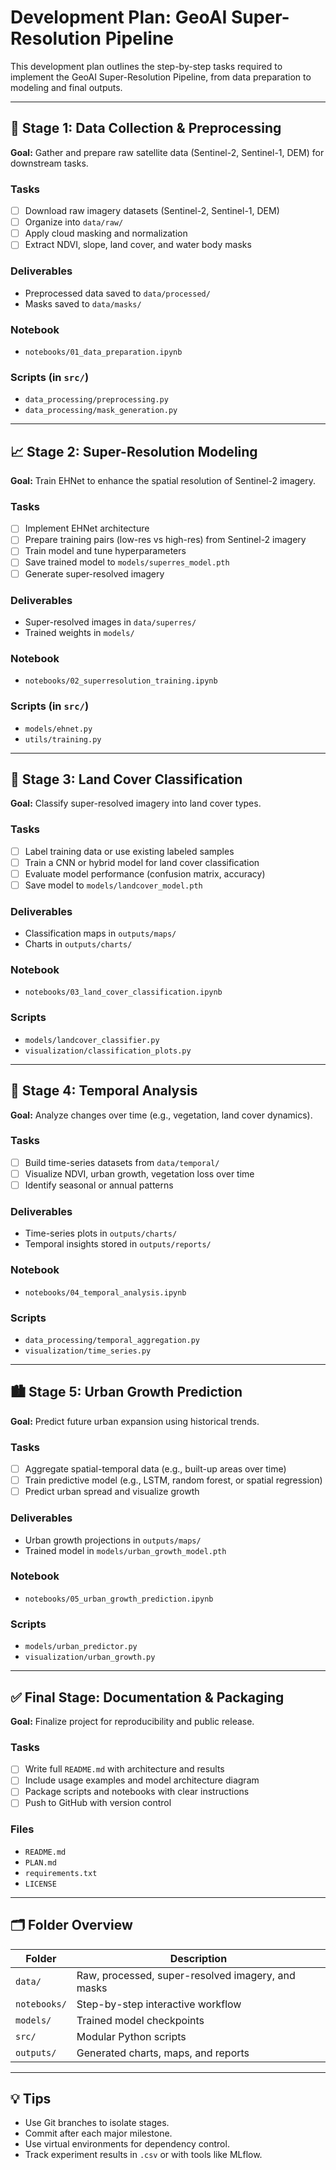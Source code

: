 # Development Plan: GeoAI Super-Resolution Pipeline

This development plan outlines the step-by-step tasks required to implement the GeoAI Super-Resolution Pipeline, from data preparation to modeling and final outputs.

---

## 🔁 Stage 1: Data Collection & Preprocessing

**Goal:** Gather and prepare raw satellite data (Sentinel-2, Sentinel-1, DEM) for downstream tasks.

### Tasks
- [ ] Download raw imagery datasets (Sentinel-2, Sentinel-1, DEM)
- [ ] Organize into `data/raw/`
- [ ] Apply cloud masking and normalization
- [ ] Extract NDVI, slope, land cover, and water body masks

### Deliverables
- Preprocessed data saved to `data/processed/`
- Masks saved to `data/masks/`

### Notebook
- `notebooks/01_data_preparation.ipynb`

### Scripts (in `src/`)
- `data_processing/preprocessing.py`
- `data_processing/mask_generation.py`

---

## 📈 Stage 2: Super-Resolution Modeling

**Goal:** Train EHNet to enhance the spatial resolution of Sentinel-2 imagery.

### Tasks
- [ ] Implement EHNet architecture
- [ ] Prepare training pairs (low-res vs high-res) from Sentinel-2 imagery
- [ ] Train model and tune hyperparameters
- [ ] Save trained model to `models/superres_model.pth`
- [ ] Generate super-resolved imagery

### Deliverables
- Super-resolved images in `data/superres/`
- Trained weights in `models/`

### Notebook
- `notebooks/02_superresolution_training.ipynb`

### Scripts (in `src/`)
- `models/ehnet.py`
- `utils/training.py`

---

## 🌿 Stage 3: Land Cover Classification

**Goal:** Classify super-resolved imagery into land cover types.

### Tasks
- [ ] Label training data or use existing labeled samples
- [ ] Train a CNN or hybrid model for land cover classification
- [ ] Evaluate model performance (confusion matrix, accuracy)
- [ ] Save model to `models/landcover_model.pth`

### Deliverables
- Classification maps in `outputs/maps/`
- Charts in `outputs/charts/`

### Notebook
- `notebooks/03_land_cover_classification.ipynb`

### Scripts
- `models/landcover_classifier.py`
- `visualization/classification_plots.py`

---

## 📅 Stage 4: Temporal Analysis

**Goal:** Analyze changes over time (e.g., vegetation, land cover dynamics).

### Tasks
- [ ] Build time-series datasets from `data/temporal/`
- [ ] Visualize NDVI, urban growth, vegetation loss over time
- [ ] Identify seasonal or annual patterns

### Deliverables
- Time-series plots in `outputs/charts/`
- Temporal insights stored in `outputs/reports/`

### Notebook
- `notebooks/04_temporal_analysis.ipynb`

### Scripts
- `data_processing/temporal_aggregation.py`
- `visualization/time_series.py`

---

## 🏙️ Stage 5: Urban Growth Prediction

**Goal:** Predict future urban expansion using historical trends.

### Tasks
- [ ] Aggregate spatial-temporal data (e.g., built-up areas over time)
- [ ] Train predictive model (e.g., LSTM, random forest, or spatial regression)
- [ ] Predict urban spread and visualize growth

### Deliverables
- Urban growth projections in `outputs/maps/`
- Trained model in `models/urban_growth_model.pth`

### Notebook
- `notebooks/05_urban_growth_prediction.ipynb`

### Scripts
- `models/urban_predictor.py`
- `visualization/urban_growth.py`

---

## ✅ Final Stage: Documentation & Packaging

**Goal:** Finalize project for reproducibility and public release.

### Tasks
- [ ] Write full `README.md` with architecture and results
- [ ] Include usage examples and model architecture diagram
- [ ] Package scripts and notebooks with clear instructions
- [ ] Push to GitHub with version control

### Files
- `README.md`
- `PLAN.md`
- `requirements.txt`
- `LICENSE`

---

## 🗂 Folder Overview

| Folder | Description |
|--------|-------------|
| `data/` | Raw, processed, super-resolved imagery, and masks |
| `notebooks/` | Step-by-step interactive workflow |
| `models/` | Trained model checkpoints |
| `src/` | Modular Python scripts |
| `outputs/` | Generated charts, maps, and reports |

---

## 💡 Tips

- Use Git branches to isolate stages.
- Commit after each major milestone.
- Use virtual environments for dependency control.
- Track experiment results in `.csv` or with tools like MLflow.

